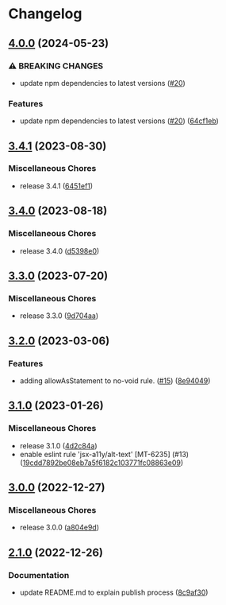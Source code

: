 # Changelog

## [4.0.0](https://github.com/MobieTrain/eslint-config/compare/v3.4.1...v4.0.0) (2024-05-23)


### ⚠ BREAKING CHANGES

* update npm dependencies to latest versions ([#20](https://github.com/MobieTrain/eslint-config/issues/20))

### Features

* update npm dependencies to latest versions ([#20](https://github.com/MobieTrain/eslint-config/issues/20)) ([64cf1eb](https://github.com/MobieTrain/eslint-config/commit/64cf1eb0ff8f224c79a892835c00828baeefc2dd))

## [3.4.1](https://github.com/MobieTrain/eslint-config/compare/v3.4.0...v3.4.1) (2023-08-30)


### Miscellaneous Chores

* release 3.4.1 ([6451ef1](https://github.com/MobieTrain/eslint-config/commit/6451ef18a902c71480a8b93580ebc92678bd1d2e))

## [3.4.0](https://github.com/MobieTrain/eslint-config/compare/v3.3.0...v3.4.0) (2023-08-18)


### Miscellaneous Chores

* release 3.4.0 ([d5398e0](https://github.com/MobieTrain/eslint-config/commit/d5398e04dfff628c916c839807c6aaf4899847a9))

## [3.3.0](https://github.com/MobieTrain/eslint-config/compare/v3.2.0...v3.3.0) (2023-07-20)


### Miscellaneous Chores

* release 3.3.0 ([9d704aa](https://github.com/MobieTrain/eslint-config/commit/9d704aa2a51086c8328d369ca8799922adb9d2ce))

## [3.2.0](https://github.com/MobieTrain/eslint-config/compare/v3.1.0...v3.2.0) (2023-03-06)


### Features

* adding allowAsStatement to no-void rule. ([#15](https://github.com/MobieTrain/eslint-config/issues/15)) ([8e94049](https://github.com/MobieTrain/eslint-config/commit/8e940497c376f7fe1fdabf40a65b3812b8a38929))

## [3.1.0](https://github.com/MobieTrain/eslint-config/compare/v3.0.0...v3.1.0) (2023-01-26)


### Miscellaneous Chores

* release 3.1.0 ([4d2c84a](https://github.com/MobieTrain/eslint-config/commit/4d2c84ac40f0f629b6be93e4b4397a0cdbbf36a9))
* enable eslint rule 'jsx-a11y/alt-text' [MT-6235] (#13) ([19cdd7892be08eb7a5f6182c103771fc08863e09](https://github.com/MobieTrain/eslint-config/commit/19cdd7892be08eb7a5f6182c103771fc08863e09))

## [3.0.0](https://github.com/MobieTrain/eslint-config/compare/v2.1.0...v3.0.0) (2022-12-27)


### Miscellaneous Chores

* release 3.0.0 ([a804e9d](https://github.com/MobieTrain/eslint-config/commit/a804e9d90b77259a8bf705cb6e12cea52b9aea80))

## [2.1.0](https://github.com/MobieTrain/eslint-config/compare/v2.0.0...v2.1.0) (2022-12-26)


### Documentation

* update README.md to explain publish process ([8c9af30](https://github.com/MobieTrain/eslint-config/commit/8c9af30f1ec55485e4428e835803affb9a4c49d4))
